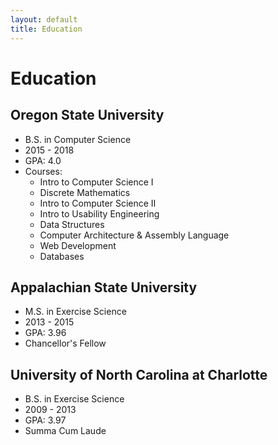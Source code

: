 ```yaml
---
layout: default
title: Education
---
```


# Education

## Oregon State University
* B.S. in Computer Science
* 2015 - 2018
* GPA: 4.0
* Courses:
  * Intro to Computer Science I
  * Discrete Mathematics
  * Intro to Computer Science II
  * Intro to Usability Engineering
  * Data Structures
  * Computer Architecture & Assembly Language
  * Web Development
  * Databases

## Appalachian State University
* M.S. in Exercise Science
* 2013 - 2015
* GPA: 3.96
* Chancellor's Fellow

## University of North Carolina at Charlotte
* B.S. in Exercise Science
* 2009 - 2013
* GPA: 3.97
* Summa Cum Laude
